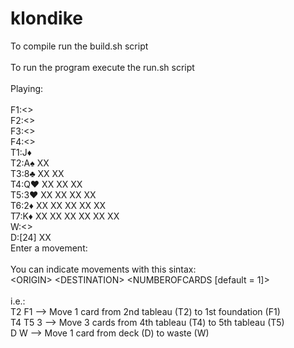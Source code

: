 # klondike
To compile run the build.sh script<br />
<br />
To run the program execute the run.sh script<br />
<br />
Playing:<br />
<br />
F1:<><br />
F2:<><br />
F3:<><br />
F4:<><br />
T1:J♦<br />
T2:A♠ XX<br />
T3:8♣ XX XX<br />
T4:Q♥ XX XX XX<br />
T5:3♥ XX XX XX XX<br />
T6:2♦ XX XX XX XX XX<br />
T7:K♦ XX XX XX XX XX XX<br />
W:<><br />
D:[24] XX<br />
Enter a movement:<br />
<br />
You can indicate movements with this sintax:<br />
\<ORIGIN\> \<DESTINATION\> \<NUMBEROFCARDS \[default = 1\]\><br />
<br />
i.e.:<br />
T2 F1 --> Move 1 card from 2nd tableau (T2) to 1st foundation (F1)<br />
T4 T5 3 --> Move 3 cards from 4th tableau (T4) to 5th tableau (T5)<br />
D W --> Move 1 card from deck (D) to waste (W)<br />


